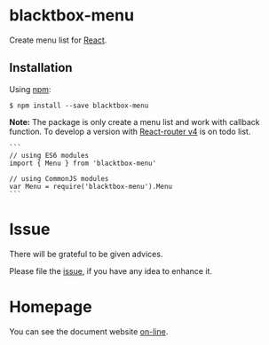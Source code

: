 # blacktbox-menu

Create menu list for [React](https://facebook.github.io/react).

## Installation

Using [npm](https://www.npmjs.com/):

    $ npm install --save blacktbox-menu

**Note:** The package is only create a menu list and work with callback function. To develop a version with [React-router v4](https://github.com/ReactTraining/react-router) is on todo list.

    ```
    // using ES6 modules
    import { Menu } from 'blacktbox-menu'

    // using CommonJS modules
    var Menu = require('blacktbox-menu').Menu
    ```

# Issue

There will be grateful to be given advices. 

Please file the [issue](https://github.com/BlackToolBoxLaboratory/blacktbox-menu/issues), if you have any idea to enhance it.  

# Homepage

You can see the document website [on-line](https://blacktoolboxlaboratory.github.io/).                                 